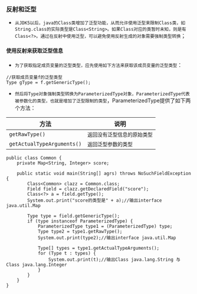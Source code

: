 ### 反射和泛型
+ `从JDK5以后，java的Class类增加了泛型功能，从而允许使用泛型来限制Class类，如String.class的实际类型是Class<String>。如果Class对应的类暂时未知，则是有Class<?>。通过在反射中使用泛型，可以避免使用反射生成的对象需要强制类型转换`；
#### 使用反射来获取泛型信息
+ `为了获取指定成员变量的泛型类型，应先使用如下方法来获取该成员变量的泛型类型`：

```
//获取成员变量f的泛型类型
Type gType = f.getGenericType();
```

+ `然后将Type对象强制类型转换为ParameterizedType对象，ParameterizedType代表被参数化的类型，也就是增加了泛型限制的类型`，ParameterizedType提供了如下两个方法：

|方法|说明|
|------|-------|
|`getRawType()`|`返回没有泛型信息的原始类型`|
|`getActualTypeArguments()`|`返回泛型参数的类型`|

```
public class Common {
    private Map<String, Integer> score;

    public static void main(String[] agrs) throws NoSuchFieldException {
        Class<Common> clazz = Common.class;
        Field field = clazz.getDeclaredField("score");
        Class<?> a = field.getType();
        System.out.print("score的类型是" + a);//输出interface java.util.Map

        Type type = field.getGenericType();
        if (type instanceof ParameterizedType) {
            ParameterizedType type1 = (ParameterizedType) type;
            Type type2 = type1.getRawType();
            System.out.print(type2);//输出interface java.util.Map

            Type[] types = type1.getActualTypeArguments();
            for (Type t : types) {
                System.out.print(t);//输出Class java.lang.String 与Class java.lang.Integer
            }
        }
    }
}
```
